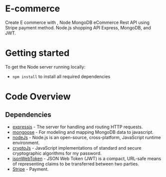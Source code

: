 # E-commerce

Create E commerce with , Node MongoDB eCommerce Rest API using Stripe payment method. Node.js shopping API Express, MongoDB, and JWT.

# Getting started

To get the Node server running locally:

- `npm install` to install all required dependencies

# Code Overview

## Dependencies

- [expressjs](https://github.com/expressjs/express) - The server for handling and routing HTTP requests.
- [mongoose](https://github.com/Automattic/mongoose) - For modeling and mapping MongoDB data to javascript.
- [nodeJs](https://github.com/nodejs/node) - Node.js is an open-source, cross-platform, JavaScript runtime environment.
- [cryptoJs](https://github.com/brix/crypto-js) - JavaScript implementations of standard and secure cryptographic algorithms for my password.
- [jsonWebToken](https://github.com/auth0/node-jsonwebtoken) - JSON Web Token (JWT) is a compact, URL-safe means of representing claims to be transferred between two parties.
- [Stripe]() - Payment.
